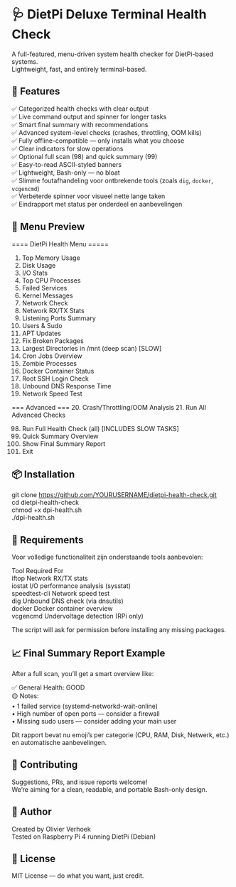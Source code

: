 # 🩺 DietPi Deluxe Terminal Health Check

A full-featured, menu-driven system health checker for DietPi-based systems.  
Lightweight, fast, and entirely terminal-based.  

## 🚀 Features

✅ Categorized health checks with clear output  
✅ Live command output and spinner for longer tasks  
✅ Smart final summary with recommendations  
✅ Advanced system-level checks (crashes, throttling, OOM kills)  
✅ Fully offline-compatible — only installs what you choose  
✅ Clear indicators for slow operations  
✅ Optional full scan (98) and quick summary (99)  
✅ Easy-to-read ASCII-styled banners  
✅ Lightweight, Bash-only — no bloat  
✅ Slimme foutafhandeling voor ontbrekende tools (zoals `dig`, `docker`, `vcgencmd`)  
✅ Verbeterde spinner voor visueel nette lange taken  
✅ Eindrapport met status per onderdeel en aanbevelingen  


## 📸 Menu Preview

==== DietPi Health Menu =====
  1.  Top Memory Usage
  2.  Disk Usage
  3.  I/O Stats
  4.  Top CPU Processes
  5.  Failed Services
  6.  Kernel Messages
  7.  Network Check
  8.  Network RX/TX Stats
  9.  Listening Ports Summary
 10.  Users & Sudo
 11.  APT Updates
 12.  Fix Broken Packages
 13.  Largest Directories in /mnt (deep scan) [SLOW]
 14.  Cron Jobs Overview
 15.  Zombie Processes
 16.  Docker Container Status
 17.  Root SSH Login Check
 18.  Unbound DNS Response Time
 19.  Network Speed Test

=== Advanced ===
   20.  Crash/Throttling/OOM Analysis
 21.  Run All Advanced Checks

 98.  Run Full Health Check (all) [INCLUDES SLOW TASKS]
 99.  Quick Summary Overview
100.  Show Final Summary Report
101.  Exit

## 📦 Installation

git clone https://github.com/YOURUSERNAME/dietpi-health-check.git  
cd dietpi-health-check  
chmod +x dpi-health.sh  
./dpi-health.sh  

## 🔧 Requirements

Voor volledige functionaliteit zijn onderstaande tools aanbevolen:

Tool	Required For  
iftop	Network RX/TX stats  
iostat	I/O performance analysis (sysstat)  
speedtest-cli	Network speed test  
dig	Unbound DNS check (via dnsutils)  
docker	Docker container overview   
vcgencmd	Undervoltage detection (RPi only)  

The script will ask for permission before installing any missing packages.

## 📈 Final Summary Report Example

After a full scan, you’ll get a smart overview like:  

✅ General Health: GOOD  
🟡 Notes:  
• 1 failed service (systemd-networkd-wait-online)  
• High number of open ports — consider a firewall  
• Missing sudo users — consider adding your main user  

Dit rapport bevat nu emoji’s per categorie (CPU, RAM, Disk, Netwerk, etc.) en automatische aanbevelingen.

## 🤝 Contributing

Suggestions, PRs, and issue reports welcome!  
We’re aiming for a clean, readable, and portable Bash-only design.  

## 🧠 Author

Created by Olivier Verhoek  
Tested on Raspberry Pi 4 running DietPi (Debian)  

## 📜 License

MIT License — do what you want, just credit.
